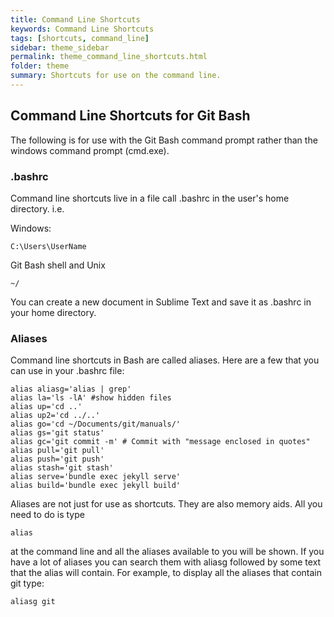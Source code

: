 ```yaml
---
title: Command Line Shortcuts
keywords: Command Line Shortcuts
tags: [shortcuts, command_line]
sidebar: theme_sidebar
permalink: theme_command_line_shortcuts.html
folder: theme
summary: Shortcuts for use on the command line.
---
```



## Command Line Shortcuts for Git Bash

The following is for use with the Git Bash command prompt rather than the windows command prompt (cmd.exe).

### .bashrc

Command line shortcuts live in a file call .bashrc in the user's home directory.  i.e.

Windows:

```
C:\Users\UserName
```

Git Bash shell and Unix

```
~/
```

You can create a new document in Sublime Text and save it as .bashrc in your home directory.

### Aliases

Command line shortcuts in Bash are called aliases.  Here are a few that you can use in your .bashrc file:

```
alias aliasg='alias | grep'
alias la='ls -lA' #show hidden files
alias up='cd ..'
alias up2='cd ../..'
alias go='cd ~/Documents/git/manuals/'
alias gs='git status'
alias gc='git commit -m' # Commit with "message enclosed in quotes"
alias pull='git pull'
alias push='git push'
alias stash='git stash'
alias serve='bundle exec jekyll serve'
alias build='bundle exec jekyll build'
```

Aliases are not just for use as shortcuts.  They are also memory aids.  All you need to do is type 

```
alias
```

at the command line and all the aliases available to you will be shown.  If you have a lot of aliases you can search them with aliasg followed by some text that the alias will contain.  For example, to display all the aliases that contain git type:

```
aliasg git
```

